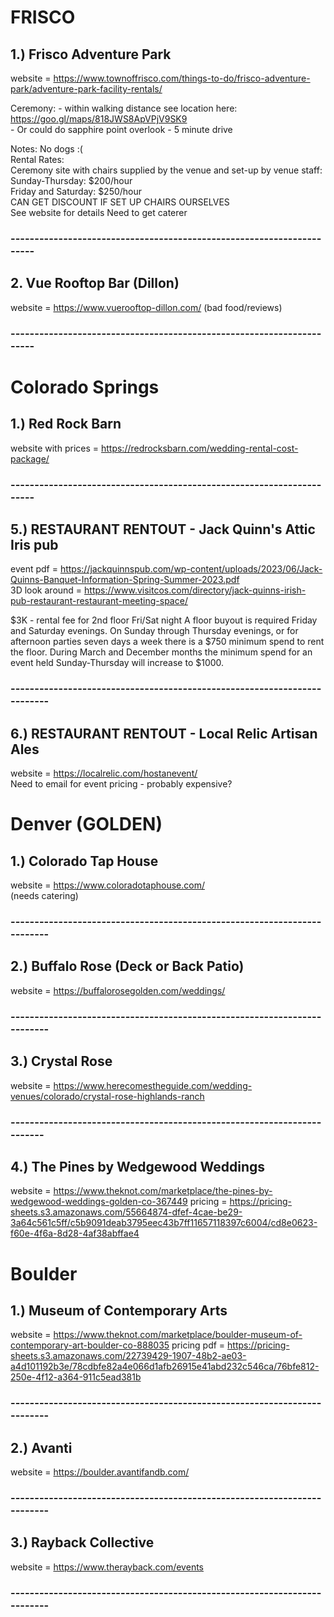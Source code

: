 


# FRISCO #

## 1.) Frisco Adventure Park ## 
website =  https://www.townoffrisco.com/things-to-do/frisco-adventure-park/adventure-park-facility-rentals/

Ceremony:
    - within walking distance see location here: https://goo.gl/maps/818JWS8ApVPjV9SK9    \
    - Or could do sapphire point overlook - 5 minute drive


Notes: 
No dogs :( \
Rental Rates: \
Ceremony site with chairs supplied by the venue and set-up by venue staff: \
Sunday-Thursday: $200/hour \
Friday and Saturday: $250/hour \
CAN GET DISCOUNT IF SET UP CHAIRS OURSELVES \
See website for details
Need to get caterer
### ---------------------------------------------------------------------- ###

## 2. Vue Rooftop Bar (Dillon) ##
website = https://www.vuerooftop-dillon.com/
(bad food/reviews)

### ---------------------------------------------------------------------- ###


# Colorado Springs #

## 1.) Red Rock Barn ##
website with prices = https://redrocksbarn.com/wedding-rental-cost-package/

### ---------------------------------------------------------------------- ###


## 5.) RESTAURANT RENTOUT - Jack Quinn's Attic Iris pub  ##
event pdf = https://jackquinnspub.com/wp-content/uploads/2023/06/Jack-Quinns-Banquet-Information-Spring-Summer-2023.pdf   <br>
3D look around  = https://www.visitcos.com/directory/jack-quinns-irish-pub-restaurant-restaurant-meeting-space/    <br>

$3K - rental fee for 2nd floor Fri/Sat night
A floor  buyout is required Friday and Saturday evenings.
On Sunday through Thursday evenings, or for afternoon parties seven days a
week there is a $750 minimum spend to rent the floor. During March and
December months the minimum spend for an event held Sunday-Thursday will
increase to $1000. 

### ------------------------------------------------------------------------- ###
## 6.) RESTAURANT RENTOUT - Local Relic Artisan Ales  ##
website = https://localrelic.com/hostanevent/    <br>
Need to email for event pricing - probably expensive?


# Denver (GOLDEN) #

## 1.)  Colorado Tap House    ##
website = https://www.coloradotaphouse.com/     <br>
(needs catering)
### ------------------------------------------------------------------------- ###

## 2.) Buffalo Rose (Deck or Back Patio) ##
website = https://buffalorosegolden.com/weddings/
### ------------------------------------------------------------------------- ###

## 3.) Crystal Rose  ##
website = https://www.herecomestheguide.com/wedding-venues/colorado/crystal-rose-highlands-ranch  <br>
### ------------------------------------------------------------------------ ###

## 4.) The Pines by Wedgewood Weddings ##
website = https://www.theknot.com/marketplace/the-pines-by-wedgewood-weddings-golden-co-367449
pricing = https://pricing-sheets.s3.amazonaws.com/55664874-dfef-4cae-be29-3a64c561c5ff/c5b9091deab3795eec43b7ff11657118397c6004/cd8e0623-f60e-4f6a-8d28-4af38abffae4

# Boulder  #

## 1.) Museum of Contemporary Arts
website = https://www.theknot.com/marketplace/boulder-museum-of-contemporary-art-boulder-co-888035
pricing pdf = https://pricing-sheets.s3.amazonaws.com/22739429-1907-48b2-ae03-a4d101192b3e/78cdbfe82a4e066d1afb26915e41abd232c546ca/76bfe812-250e-4f12-a364-911c5ead381b
### ------------------------------------------------------------------------- ###

## 2.) Avanti ##
website = https://boulder.avantifandb.com/
### ------------------------------------------------------------------------- ###

## 3.) Rayback Collective ##
website = https://www.therayback.com/events
### ------------------------------------------------------------------------- ###



